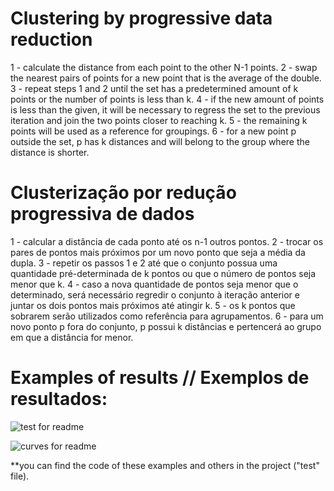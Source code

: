 # Clustering by progressive data reduction
1 - calculate the distance from each point to the other N-1 points.
2 - swap the nearest pairs of points for a new point that is the average of the double.
3 - repeat steps 1 and 2 until the set has a predetermined amount of k points or the number of points is less than k.
4 - if the new amount of points is less than the given, it will be necessary to regress the set to the previous iteration and join the two points closer to reaching k. 
5 - the remaining k points will be used as a reference for groupings. 
6 - for a new point p outside the set, p has k distances and will belong to the group where the distance is shorter.

# Clusterização por redução progressiva de dados
1 - calcular a distância de cada ponto até os n-1 outros pontos.
2 - trocar os pares de pontos mais próximos por um novo ponto que seja a média da dupla.
3 - repetir os passos 1 e 2 até que o conjunto possua uma quantidade pré-determinada de k pontos ou que o número de pontos seja menor que k.
4 - caso a nova quantidade de pontos seja menor que o determinado, será necessário regredir o conjunto à iteração anterior e juntar os dois pontos mais próximos até atingir k.
5 - os k pontos que sobrarem serão utilizados como referência para agrupamentos.
6 - para um novo ponto p fora do conjunto, p possui k distâncias e pertencerá ao grupo em que a distância for menor.

# Examples of results // Exemplos de resultados:
![test for readme](https://user-images.githubusercontent.com/74666057/190880229-eb2cf336-a485-4811-93f7-ce74797c94d9.png)

![curves for readme](https://user-images.githubusercontent.com/74666057/190880275-221bfaf8-9e0f-4d2d-9b73-9ea125d4013b.png)

**you can find the code of these examples and others in the project ("test" file).
